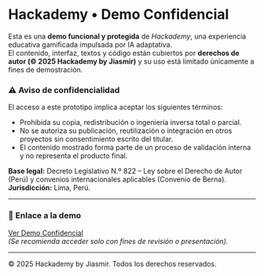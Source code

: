 # Hackademy • Demo Confidencial

Esta es una **demo funcional y protegida** de *Hackademy*, una experiencia educativa gamificada impulsada por IA adaptativa.  
El contenido, interfaz, textos y código están cubiertos por **derechos de autor (© 2025 Hackademy by Jiasmir)** y su uso está limitado únicamente a fines de demostración.

### ⚠️ Aviso de confidencialidad
El acceso a este prototipo implica aceptar los siguientes términos:
- Prohibida su copia, redistribución o ingeniería inversa total o parcial.  
- No se autoriza su publicación, reutilización o integración en otros proyectos sin consentimiento escrito del titular.  
- El contenido mostrado forma parte de un proceso de validación interna y no representa el producto final.

**Base legal:** Decreto Legislativo N.º 822 – Ley sobre el Derecho de Autor (Perú) y convenios internacionales aplicables (Convenio de Berna).  
**Jurisdicción:** Lima, Perú.

---

### 🔗 Enlace a la demo
[Ver Demo Confidencial]()  
*(Se recomienda acceder solo con fines de revisión o presentación).*

---

© 2025 Hackademy by Jiasmir. Todos los derechos reservados.
